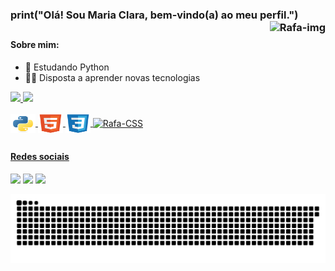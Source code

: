 ### print("Olá! Sou Maria Clara, bem-vindo(a) ao meu perfil.")<img src="https://share-cdn.picrew.me/shareImg/org/202108/426722_MR21qmJ2.png" align="right" alt="Rafa-img" height="180cm" >
##
#### Sobre mim:

- 🐍 Estudando Python
- 👩‍💻 Disposta a aprender novas tecnologias

<div>
  <a href = "https://github.com/ClaraCosta">
  <img height = "170cm" src="https://github-readme-stats.vercel.app/api?username=ClaraCosta&show_icons=true&theme=midnight-purple"/>
  <img height = "130cm" src="https://github-readme-stats.vercel.app/api/top-langs/?username=ClaraCosta&layout=compact&theme=midnight-purple"/>
</div>


<div style="display: inline_block"><br>
    <img align="center" alt="Rafa-Python" height="30" width="40" src="https://raw.githubusercontent.com/devicons/devicon/master/icons/python/python-original.svg">
  <img align="center" alt="Rafa-HTML" height="30" width="40" src="https://raw.githubusercontent.com/devicons/devicon/master/icons/html5/html5-original.svg">
  <img align="center" alt="Rafa-CSS" height="30" width="40" src="https://raw.githubusercontent.com/devicons/devicon/master/icons/css3/css3-original.svg">
  <link rel="stylesheet" href="https://cdn.jsdelivr.net/gh/devicons/devicon@v2.13.0/devicon.min.css">
  <img src="https://cdn.jsdelivr.net/gh/devicons/devicon/icons/linux/linux-original.svg" align="center" alt="Rafa-CSS" height="30" width="40" >


</div>

<div>
  
  ##

  #### Redes sociais


</div>


<div>
  <a href="mailto:claracostarc@gmail.com"><img src="https://img.shields.io/badge/Gmail-D14836?style=for-the-badge&logo=gmail&logoColor=white" target="blank"></a>
  <a href="https://www.linkedin.com/in/maria-c-03490519b"><img src="https://img.shields.io/badge/LinkedIn-0077B5?style=for-the-badge&logo=linkedin&logoColor=white" target="blank"></a>
  <a href="https://www.instagram.com/clarapcosta_/"><img src="https://img.shields.io/badge/Instagram-E4405F?style=for-the-badge&logo=instagram&logoColor=white" target="blank"></a>
  

</div>

![Snake animation](https://github.com/ClaraCosta/ClaraCosta/blob/output/github-contribution-grid-snake.svg)
